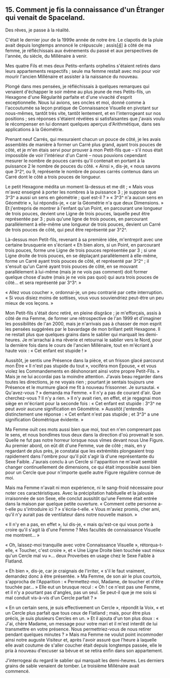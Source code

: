 ## 15. Comment je fis la connaissance d'un Étranger qui venait de Spaceland.

Des rêves, je passe à la réalité.

C'était le dernier jour de la 1999e année de notre ère. Le clapotis de la pluie avait depuis longtemps annoncé le crépuscule ; assis[[4]](#_ftn4) à côté de ma femme, je réfléchissais aux événements du passé et aux perspectives de l'année, du siècle, du Millénaire à venir.

Mes quatre Fils et mes deux Petits-enfants orphelins s'étaient retirés dans leurs appartements respectifs ; seule ma femme restait avec moi pour voir mourir l'ancien Millénaire et assister à la naissance du nouveau.

Plongé dans mes pensées, je réfléchissais à quelques remarques qui venaient d'échapper le soir même au plus jeune de mes Petits-fils, un Hexagone d'une Régularité parfaite et d'une vivacité d'esprit exceptionnelle. Nous lui avions, ses oncles et moi, donné comme à l'accoutumée sa leçon pratique de Connaissance Visuelle en pivotant sur nous-mêmes, tantôt très vite, tantôt lentement, et en l'interrogeant sur nos positions ; ses réponses s'étaient révélées si satisfaisantes que j'avais voulu le récompenser en lui donnant quelques aperçus d'Arithmétique, dans ses applications à la Géométrie.

Prenant neuf Carrés, qui mesuraient chacun un pouce de côté, je les avais assemblés de manière à former un Carré plus grand, ayant trois pouces de côté, et je m'en étais servi pour prouver à mon Petit-fils que – s'il nous était impossible de voir l'intérieur d'un Carré – nous pouvions cependant mesurer le nombre de pouces carrés qu'il contenait en portant à la puissance 2 le nombre de pouces du côté. « Ainsi », dis-je, « nous savons que 3^2^, ou 9, représente le nombre de pouces carrés contenus dans un Carré dont le côté a trois pouces de longueur.

Le petit Hexagone médita un moment là-dessus et me dit ; « Mais vous m'avez enseigné à porter les nombres à la puissance 3 ; je suppose que 3^3^ a aussi un sens en géométrie ; quel est-il ? » « 3^3^ n'a aucun sens en Géométrie », lui répondis-je, « car la Géométrie n'a que deux Dimensions. » Et j'entrepris de montrer à l'enfant qu'un Point, en parcourant une longueur de trois pouces, devient une Ligne de trois pouces, laquelle peut être représentée par 3 ; puis qu'une ligne de trois pouces, en parcourant parallèlement à elle-même une longueur de trois pouces, devient un Carré de trois pouces de côté, qui peut être représenté par 3^2^.

Là-dessus mon Petit-fils, revenant à sa première idée, m'entreprit avec une certaine brusquerie en s'écriant « Eh bien alors, si un Point, en parcourant trois pouces, forme une Ligne de trois pouces représentée par 3 ; si une Ligne droite de trois pouces, en se déplaçant parallèlement à elle-même, forme un Carré ayant trois pouces de côté, et représenté par 3^2^ ; il s'ensuit qu'un Carré ayant trois pouces de côté, en se mouvant parallèlement à lui-même (mais je ne vois pas comment) doit former quelque chose d'autre (mais je ne vois pas quoi) qui aura trois pouces de côté… et sera représenté par 3^3^. »

« Allez vous coucher », ordonnai-je, un peu contrarié par cette interruption. « Si vous disiez moins de sottises, vous vous souviendriez peut-être un peu mieux de vos leçons. »

Mon Petit-fils s'était donc retiré, en pleine disgrâce ; je m'efforçais, assis à côté de ma Femme, de former une rétrospective de l'an 1999 et d'imaginer les possibilités de l'an 2000, mais je n'arrivais pas à chasser de mon esprit les pensées suggérées par le bavardage de mon brillant petit Hexagone. Il ne restait plus que quelques grains dans le sablier qui marquait les demi-heures. Je m'arrachai à ma rêverie et retournai le sablier vers le Nord, pour la dernière fois dans le cours de l'ancien Millénaire, tout en m'écriant à haute voix : « Cet enfant est stupide ! »

Aussitôt, je sentis une Présence dans la pièce, et un frisson glacé parcourut mon Être « Il n'est pas stupide du tout », vociféra mon Épouse, « et vous violez les Commandements en déshonorant ainsi votre propre Petit-Fils. » Mais je ne lui accordai pas la moindre attention. J'avais beau regarder dans toutes les directions, je ne voyais rien ; pourtant je sentais toujours une Présence et le murmure glacé me fit à nouveau frissonner. Je sursautai. « Qu'avez-vous ? » demanda ma Femme. « Il n'y a pas de courant d'air. Que cherchez-vous ? Il n'y a rien. » Il n'y avait rien, en effet, et je regagnai mon siège en m'écriant pour la seconde fois : « Cet enfant est stupide : 3^3^ ne peut avoir aucune signification en Géométrie. » Aussitôt j'entendis distinctement une réponse : « Cet enfant n'est pas stupide ; et 3^3^ a une signification Géométrique évidente. »

Ma Femme ouït ces mots aussi bien que moi, tout en n'en comprenant pas le sens, et nous bondîmes tous deux dans la direction d'où provenait le son. Quelle ne fut pas notre horreur lorsque nous vîmes devant nous Une Figure. Au premier abord, on eût dit d'une Femme, vue de côté ; mais, en y regardant de plus près, je constatai que les extrémités plongeaient trop rapidement dans l'ombre pour qu'il pût s'agir là d'une représentante du Sexe Faible. J'aurais conclu à un Cercle si l'apparition ne m'avait semblé changer continuellement de dimensions, ce qui était impossible aussi bien pour un Cercle que pour n'importe quelle autre Figure régulière connue de moi.

Mais ma Femme n'avait ni mon expérience, ni le sang-froid nécessaire pour noter ces caractéristiques. Avec la précipitation habituelle et la jalousie irraisonnée de son Sexe, elle conclut aussitôt qu'une Femme était entrée dans la maison par quelque petite ouverture. « Comment cette personne a-t-elle pu s'introduire ici ? » s'écria-t-elle. « Vous m'aviez promis, cher ami, qu'il n'y aurait pas de ventilateur dans notre nouvelle maison. »

« Il n'y en a pas, en effet », lui dis-je, « mais qu'est-ce qui vous porte à croire qu'il s'agit là d'une Femme ? Mes facultés de connaissance Visuelle me montrent… »

« Oh, laissez-moi tranquille avec votre Connaissance Visuelle », rétorqua-t-elle, « Toucher, c'est croire », et « Une Ligne Droite bien touchée vaut mieux qu'un Cercle mal vu »… deux Proverbes en usage chez le Sexe Faible à Flatland.

« Eh bien », dis-je, car je craignais de l'irriter, « s'il le faut vraiment, demandez donc à être présentée. » Ma Femme, de son air le plus courtois, s'approcha de l'Apparition : « Permettez-moi, Madame, de toucher et d'être touchée par… » Elle eut un brusque recul : « Oh ! ce n'est pas une Femme, et il n'y a pourtant pas d'angles, pas un seul. Se peut-il que je me sois si mal conduit vis-à-vis d'un Cercle parfait ? »

« En un certain sens, je suis effectivement un Cercle », répondit la Voix, « et un Cercle plus parfait que tous ceux de Flatland ; mais, pour être plus précis, je suis plusieurs Cercles en un. » Et il ajouta d'un ton plus doux : « J'ai, chère Madame, un message pour votre mari et il m'est interdit de lui transmettre en votre présence. Nous permettriez-vous de nous retirer pendant quelques minutes ? » Mais ma Femme ne voulut point incommoder ainsi notre auguste Visiteur et, après l'avoir assuré que l'heure à laquelle elle avait coutume de s'aller coucher était depuis longtemps passée, elle le pria à nouveau d'excuser sa bévue et se retira enfin dans son appartement.

J'interrogeai du regard le sablier qui marquait les demi-heures. Les derniers grains de sable venaient de tomber. Le troisième Millénaire avait commencé.

